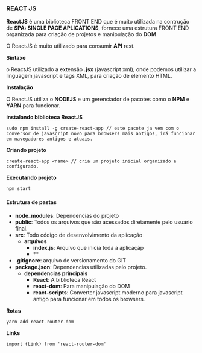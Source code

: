 ### REACT JS

**ReactJS** é uma biblioteca FRONT END que é muito utilizada na contrução de **SPA: SINGLE PAGE APLICATIONS**, fornece uma estrutura FRONT END organizada para criação de projetos e manipulação do **DOM**.

O ReactJS é muito utilizado para consumir **API** rest.

**Sintaxe**

o ReactJS utilizado a extensão **.jsx** (javascript xml), onde podemos utilizar a linguagem javascript e tags XML, para criação de elemento HTML.

**Instalação**

O ReactJS utiliza o **NODEJS** e um gerenciador de pacotes como o **NPM** e **YARN** para funcionar.

**instalando biblioteca ReactJS**
```
sudo npm install -g create-react-app // este pacote ja vem com o conversor de javascript novo para browsers mais antigos, irá funcionar em navegadores antigos e atuais.
```

**Criando projeto**

```
create-react-app <name> // cria um projeto inicial organizado e configurado.
```

**Executando projeto**
```
npm start
```

#### Estrutura de pastas

- **node_modules**: Dependencias do projeto
- **public**: Todos os arquivos que são acessados diretamente pelo usuário final.
- **src**: Todo código de desenvolvimento da aplicação
    - **arquivos**
        - **index.js**: Arquivo que inicia toda a aplicaçãp
        - **
- **.gitignore**: arquivo de versionamento do GIT
- **package.json**: Dependencias utilizadas pelo projeto.
    - **dependencias principais**
        - **React**: A biblioteca React
        - **react-dom**: Para manipulação do DOM
        - **react-scripts**: Converter javascript moderno para javascript antigo para funcionar em todos os browsers.


**Rotas**

```
yarn add react-router-dom
```

**Links**

```
import {Link} from 'react-router-dom'
```

